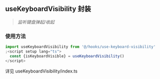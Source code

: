 ## useKeyboardVisibility 封装

> _监听键盘弹起/收起_

### 使用方法

```js
import useKeyboardVisibility from '@/hooks/use-keyboard-visibility'
;<script setup lang="ts">
  const {isKeyboardVisible} = useKeyboardVisibility()
</script>
```

详见 useKeyboardVisibility/index.ts

